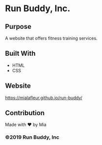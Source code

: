 # Run Buddy, Inc.

## Purpose
A website that offers fitness training services.

## Built With
* HTML
* CSS

## Website
https://mialafleur.github.io/run-buddy/

## Contribution
Made with ❤️ by Mia

### ©️2019 Run Buddy, Inc
